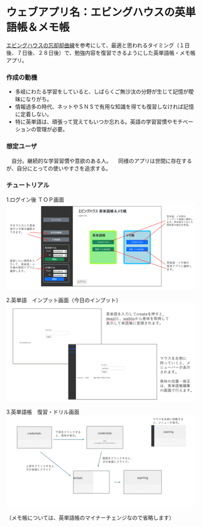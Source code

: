 # ウェブアプリ名：エビングハウスの英単語帳＆メモ帳

 [エビングハウスの忘却却曲線](https://ja.wikipedia.org/wiki/%E5%BF%98%E5%8D%B4%E6%9B%B2%E7%B7%9A)を参考にして、最適と思われるタイミング（１日後、７日後、２８日後）で、勉強内容を復習できるようにした英単語帳・メモ帳アプリ。
  
  
### 作成の動機
- 多岐にわたる学習をしていると、しばらくご無沙汰の分野が生じて記憶が曖昧になりがち。
- 情報過多の時代、ネットやＳＮＳで有用な知識を得ても復習しなければ記憶に定着しない。
- 特に英単語は、頑張って覚えてもいつか忘れる。英語の学習習慣やモチベーションの管理が必要。
  
  
### 想定ユーザ
　自分。継続的な学習習慣や意欲のある人。
　同様のアプリは世間に存在するが、自分にとっての使いやすさを追求する。
  
### チュートリアル
1.ログイン後 ＴＯＰ画面
![トップ画面](./readme_material/image_top.png)
  
  
2.英単語　インプット画面（今日のインプット）
![インプット画面](./readme_material/image_input.png)
  

3.英単語帳　復習・ドリル画面
![復習・ドリル画面](./readme_material/image_card.png)
  

（メモ帳については、英単語帳のマイナーチェンジなので省略します）
  
  
